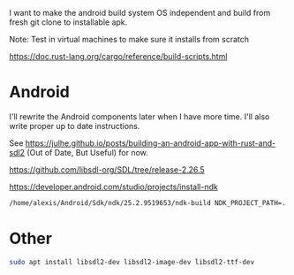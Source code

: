 I want to make the android build system OS independent and build from fresh git clone to installable apk.

Note: Test in virtual machines to make sure it installs from scratch

https://doc.rust-lang.org/cargo/reference/build-scripts.html

# Android

I'll rewrite the Android components later when I have more time. I'll also write proper up to date instructions.

See https://julhe.github.io/posts/building-an-android-app-with-rust-and-sdl2 (Out of Date, But Useful) for now.

https://github.com/libsdl-org/SDL/tree/release-2.26.5

https://developer.android.com/studio/projects/install-ndk

```bash
/home/alexis/Android/Sdk/ndk/25.2.9519653/ndk-build NDK_PROJECT_PATH=. APP_BUILD_SCRIPT=./Android.mk APP_PLATFORM=android-31
```

# Other

```bash
sudo apt install libsdl2-dev libsdl2-image-dev libsdl2-ttf-dev
```